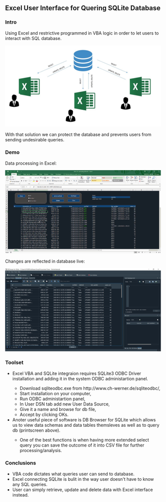 <h2>Excel User Interface for Quering SQLite Database</h2>

<h3>Intro</h3>
<p>Using Excel and restrictive programmed in VBA logic in order to let users to interact with SQL database.</p>
<img src="images/excel-db.JPG">
<p>With that solution we can protect the database and prevents users from sending undesirable queries.</p>
<h3>Demo</h3>
<p>Data processing in Excel:</p>
<img src="images/qry.gif">
<p>Changes are reflected in database live:</p>
<img src="images/db.JPG">

<h3>Toolset</h3>
<ul>
  <li>Excel VBA and SQLite integraion requires SQLite3 ODBC Driver installation and adding it in the system ODBC administartion panel.</li>
  <ul>
    <li>Download sqliteodbc.exe from http://www.ch-werner.de/sqliteodbc/,</li>
    <li>Start installation on your computer,</li>
    <li>Run ODBC administartion panel,</li>
    <li>In User DSN tab add new User Data Source,</li>
    <li>Give it a name and browse for db file,</li>
    <li>Accept by clicking OKs.</li>
  </ul>
  <li>Anoter useful piece of software is DB Browser for SQLite which allows us to view data schemas and data tables themsleves as well as to query db (printscreen above).</li>
  <ul>
    <li>One of the best functions is when having more extended select query you can save the outcome of it into CSV file for further processing/analysis.</li>
  </ul>
</ul>

<h3>Conclusions</h3>
<ul>
  <li>VBA code dictates what queries user can send to database.</li>
  <li>Excel connecting SQLite is bulit in the way user doesn't have to know any SQL queries.</li>
  <li>User can simply retrieve, update and delete data with Excel interface instead.</li>
<ul>
